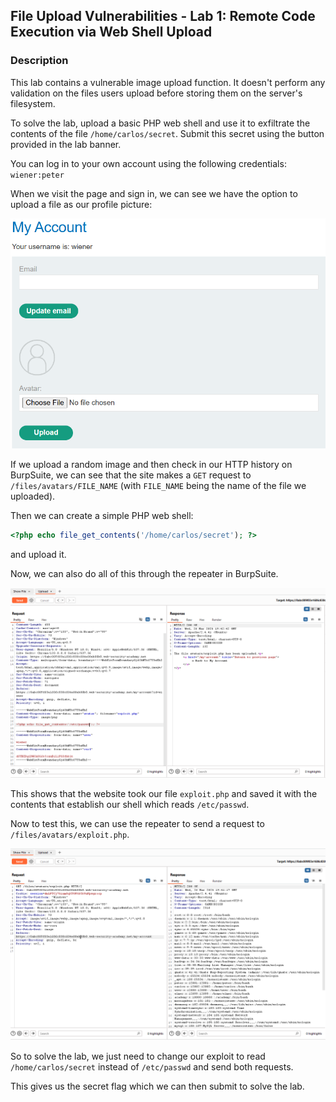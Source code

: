 ## File Upload Vulnerabilities - Lab 1: Remote  Code Execution via Web Shell Upload

### Description
This lab contains a vulnerable image upload function. It doesn't perform any validation on the files users upload before storing them on the server's filesystem.

To solve the lab, upload a basic PHP web shell and use it to exfiltrate the contents of the file `/home/carlos/secret`. Submit this secret using the button provided in the lab banner.

You can log in to your own account using the following credentials: `wiener:peter`


When we visit the page and sign in, we can see we have the option to upload a file as our profile picture:

![](UserPage.png)

If we upload a random image and then check in our HTTP history on BurpSuite, we can see that the site makes a `GET` request to `/files/avatars/FILE_NAME` (with `FILE_NAME` being the name of the file we uploaded).

Then we can create a simple PHP web shell:

```php
<?php echo file_get_contents('/home/carlos/secret'); ?>
```
and upload it.

Now, we can also do all of this through the repeater in BurpSuite.

![](UploadShell.png)

This shows that the website took our file `exploit.php` and saved it with the contents that establish our shell which reads `/etc/passwd`.

Now to test this, we can use the repeater to send a request to `/files/avatars/exploit.php`.

![](EtcPasswd.png)

So to solve the lab, we just need to change our exploit to read `/home/carlos/secret` instead of `/etc/passwd` and send both requests.

This gives us the secret flag which we can then submit to solve the lab.